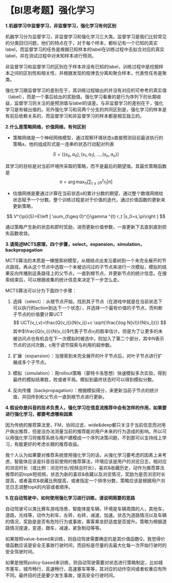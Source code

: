 # 【BI思考题】强化学习

**1.机器学习中监督学习，非监督学习，强化学习有何区别**

机器学习分为监督学习，非监督学习和强化学习三大类。监督学习是我们比较常见的分类回归问题，他们的特点在于，对于每个样本，都标记有一个已知的真实label，而监督学习的任务是根据已知样本的label在训练过程中去拟合对应的真实label，并在测试过程中对未知样本进行预测。

非监督学习和监督学习的区别在于样本并没有已知的label，训练过程中是挖掘样本之间的区别性和相关性，并根据发现的规律去分离和聚合样本，代表性任务是聚类。

强化学习跟监督学习的差别在于，其训练过程输出的并没有对应的可参考的真实值（label），而是一个事后给出的奖励值。强化学习看重的是行为序列下的长期收益，监督学习则关注的是预测值与label的误差。与非监督学习的差别在于，强化学习是有输出值的。另外强化学习和另两个分支的共同区别是，强化学习的样本是有前后依赖关系的，而监督学习和非监督学习的样本都是相互独立的。



**2.什么是策略网络，价值网络，有何区别**

- 策略网络是一个神经网络模型，通过观察环境状态s直接预测目前最该执行的策略a，他的组成形式是一连串的状态行动配对列表

$$
S=\left \{ (s_0,a_0),(s_1,a_1),...,(s_n,a_n) \right \}
$$

其学习的目标是对当前环境所采取的策略，而不是最后的期望值。其最优策略函数是
$$
\pi=\arg \max_\pi [\sum_{t \geq 0}\gamma ^{t} r_t| \pi]
$$


- 估值网络是要通过计算在当前状态s的累计分数的期望，通过整个数值网络给状态赋予一个分数。整个训练过程是对于价值的迭代，通过价值函数的更新来更新策略，

$$
V^{\pi}(S)=E\left [ \sum_{t\geq 0}^{}\gamma ^{t} r_t |s_0=s,\pi\right ]
$$

通过策略产生新的状态和即时奖励，进而更新价值参数，一直更新下去直到直到损失函数收敛。



**3.请简述MCTS原理，四个步骤，select，expansion，simulation，backpropagation**

MCTS算法的本质是一棵搜索树模型，从根结点出发沿着树到一个未完全展开的节点路径。再从这个节点中选取一个未被访问过的子节点来进行一次模拟，模拟的结果反向传播到这条路径上的父节点，一直到根节点，并更新节点的统计信息。在搜索结束后，可以根据收集的统计信息来决定下一步怎么走。

MCTS算法可以分为下面四个步骤：

1. 选择（select）：从根节点开始，找到其子节点（在游戏中就是在当前状态下可以执行的action到达下一个状态），并选择一个最有价值的子节点，而判断子节点的价值要计算UCT
   $$
   UCT(v_i,v)=\frac{Q(v_i)}{N(v_i)}+c \sqrt{\frac{\log N(v))}{N(v_i))}}
   $$
   其中$\frac{Q(v_i)}{N(v_i)}$代表子节点$v_i$的胜率估计。但是为了让更多的未被访问点也有机会在下一次模拟时被选中，则加入了第二个部分，其中$N$表示节点的访问次数，c用于调节探索与利用的超参数。

2. 扩展（expansion）：当搜索到未完全展开的叶子节点后，对叶子节点进行扩展成多个子节点。

3. 模拟（simulation）：用rollout策略（蒙特卡洛思想）快速模拟多次实验，得到最终的模拟结果胜，败或者平局。模拟到最终状态时可以得到模拟分数。

4. 反向传播（backpropagation）：根据模拟得分，来更新当前子节点的统计值，并回传到和父节点一直到根节点进行更新。



**4.假设你是抖音的技术负责人，强化学习在信息流推荐中会有怎样的作用，如果要进行强化学习，都要考虑哪些因素**

因为传统的推荐算法里，FM，协同过滤，wide&deep都只关注于当前信息而对用户做出推荐，但是没办法测量当前的推荐能对用户未来的行为造成的影响。所以可以用强化学习将推荐系统与用户建模成一个序列决策问题，不到那可以支持线上学习，有能更好的考虑长期的推荐收益。

我个人认为如果要对推荐系统使用强化学习的话，从强化学习要考虑的因素上来考虑，智能体应该是抖音目前使用的推荐算法，环境应该是用户的浏览日志，相对应的浏览时长（或比例：浏览时长/视频总时长），喜欢&收藏历史，动作为推荐算法推荐的前topk短视频，状态为新的喜欢&收藏以及浏览情况，奖励为是否浏览时长提高，或者喜欢&收藏比例提高，或者指定一个排序分数，策略应该是根据用户浏览日志调整topk的内容或者顺序。



**5.在自动驾驶中，如何使用强化学习进行训练，请说明简要的思路**

自动驾驶可以类比赛车游戏场景，智能体是车辆，环境是车辆周围的人，其他车，道路，光线等，动作为刹车，左转，右转，减速，加速。状态为道路情况以及车辆的情况，奖励是是否有危险行为或事故，乘客乘坐舒适度是否提升。策略为根据道路情况提速，变道，跟车，减速，紧急制动等等。

如果按照value-based来训练，则自动驾驶需要确定的是其价值函数Q，我觉得价值函数应该是安全无事故行驶时间，而目标是尽量的去最大化每一次开始行驶时的安全驾驶时间。

如果是按照policy-based来训练，则自动驾驶需要对状态进行策略制定，比如城市塞车，城市畅行，高速畅行，高速塞车等等，其对应的动作空间或者权重应有所不同。最终目的还是要少发生事故，提高安全行驶时间。



